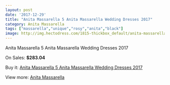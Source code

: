 ```yaml
---
layout: post
date: '2017-12-29'
title: "Anita Massarella 5 Anita Massarella Wedding Dresses 2017"
category: Anita Massarella
tags: ["massarella","unique","rosy","anita","black"]
image: http://img.hectodress.com/1815-thickbox_default/anita-massarella-5-anita-massarella-wedding-dresses-2013.jpg
---
```

Anita Massarella 5 Anita Massarella Wedding Dresses 2017

On Sales: **$283.04**
<a href="https://www.hectodress.com/anita-massarella/1170-anita-massarella-5-anita-massarella-wedding-dresses-2013.html"><amp-img layout="responsive" width="600" height="600" src="//img.hectodress.com/1815-thickbox_default/anita-massarella-5-anita-massarella-wedding-dresses-2013.jpg" alt="Anita Massarella 5 Anita Massarella Wedding Dresses 2017 0" /></a>
<a href="https://www.hectodress.com/anita-massarella/1170-anita-massarella-5-anita-massarella-wedding-dresses-2013.html"><amp-img layout="responsive" width="600" height="600" src="//img.hectodress.com/1816-thickbox_default/anita-massarella-5-anita-massarella-wedding-dresses-2013.jpg" alt="Anita Massarella 5 Anita Massarella Wedding Dresses 2017 1" /></a>

Buy it: [Anita Massarella 5 Anita Massarella Wedding Dresses 2017](https://www.hectodress.com/anita-massarella/1170-anita-massarella-5-anita-massarella-wedding-dresses-2013.html "Anita Massarella 5 Anita Massarella Wedding Dresses 2017")

View more: [Anita Massarella](https://www.hectodress.com/15-anita-massarella "Anita Massarella")